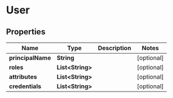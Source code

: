 

# User


## Properties

| Name | Type | Description | Notes |
|------------ | ------------- | ------------- | -------------|
|**principalName** | **String** |  |  [optional] |
|**roles** | **List&lt;String&gt;** |  |  [optional] |
|**attributes** | **List&lt;String&gt;** |  |  [optional] |
|**credentials** | **List&lt;String&gt;** |  |  [optional] |



